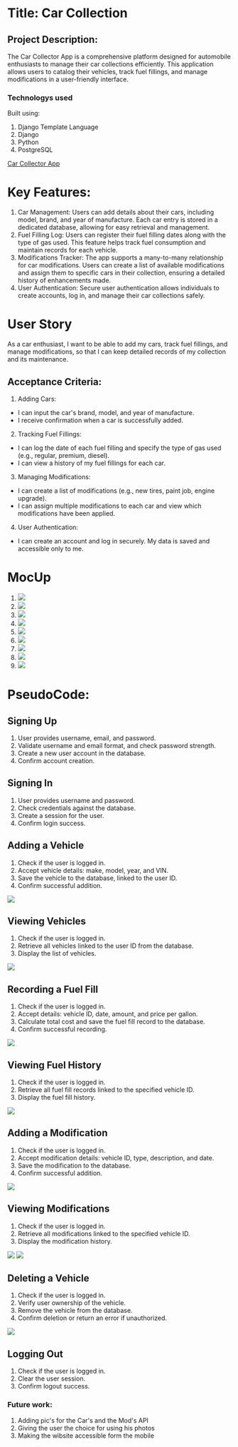 # Title: Car Collection

## Project Description:
The Car Collector App is a comprehensive platform designed for automobile enthusiasts to manage their car collections efficiently. This application allows users to catalog their vehicles, track fuel fillings, and manage modifications in a user-friendly interface.

### Technologys used 
Built using:
1. Django Template Language
2. Django
3. Python
4. PostgreSQL

<a href="https://yousif-carcollector-37378582a48d.herokuapp.com/">Car Collector App</a>

# Key Features:
1. Car Management: 
Users can add details about their cars, including model, brand, and year of manufacture. Each car entry is stored in a dedicated database, allowing for easy retrieval and management.
2. Fuel Filling Log: 
Users can register their fuel filling dates along with the type of gas used. This feature helps track fuel consumption and maintain records for each vehicle.
3. Modifications Tracker: 
The app supports a many-to-many relationship for car modifications. Users can create a list of available modifications and assign them to specific cars in their collection, ensuring a detailed history of enhancements made.
4. User Authentication: 
Secure user authentication allows individuals to create accounts, log in, and manage their car collections safely.


# User Story
As a car enthusiast,
I want to be able to add my cars, track fuel fillings, and manage modifications,
so that I can keep detailed records of my collection and its maintenance.


## Acceptance Criteria:
1. Adding Cars:
- I can input the car's brand, model, and year of manufacture.
- I receive confirmation when a car is successfully added.
2. Tracking Fuel Fillings:
- I can log the date of each fuel filling and specify the type of gas used (e.g., regular, premium, diesel).
- I can view a history of my fuel fillings for each car.
3. Managing Modifications:
- I can create a list of modifications (e.g., new tires, paint job, engine upgrade).
- I can assign multiple modifications to each car and view which modifications have been applied.
4. User Authentication:
- I can create an account and log in securely.
My data is saved and accessible only to me.

# MocUp
1. <img src="/Public/Plan/imgs/MocUp/index.png" >
2. <img src="/Public/Plan/imgs/MocUp/SignUp.png" >
3. <img src="/Public/Plan/imgs/MocUp/SignIn.png" >
4. <img src="/Public/Plan/imgs/MocUp/Home.png" >
5. <img src="/Public/Plan/imgs/MocUp/AddCar.png" >
6. <img src="/Public/Plan/imgs/MocUp/Show.png" >
7. <img src="/Public/Plan/imgs/MocUp/Update.png" >
8. <img src="/Public/Plan/imgs/MocUp/Delete.png" >
9. <img src="/Public/Plan/imgs/MocUp/AddMod.png" >


# PseudoCode:
## Signing Up 
1. User provides username, email, and password.
2. Validate username and email format, and check password strength.
3. Create a new user account in the database.
4. Confirm account creation.

## Signing In
1. User provides username and password.
2. Check credentials against the database.
3. Create a session for the user.
4. Confirm login success.

## Adding a Vehicle
1. Check if the user is logged in.
2. Accept vehicle details: make, model, year, and VIN.
3. Save the vehicle to the database, linked to the user ID.
4. Confirm successful addition.
<img src="/Public/code_p/addCar.png" >

## Viewing Vehicles
1. Check if the user is logged in.
2. Retrieve all vehicles linked to the user ID from the database.
3. Display the list of vehicles.

<img src="/Public/code_p/carList.png" >


## Recording a Fuel Fill
1. Check if the user is logged in.
2. Accept details: vehicle ID, date, amount, and price per gallon.
3. Calculate total cost and save the fuel fill record to the database.
4. Confirm successful recording.
<img src="/Public/code_p/addFilling.png" >

## Viewing Fuel History
1. Check if the user is logged in.
2. Retrieve all fuel fill records linked to the specified vehicle ID.
3. Display the fuel fill history.
<img src="/Public/code_p/fillingDates.png" >

## Adding a Modification
1. Check if the user is logged in.
2. Accept modification details: vehicle ID, type, description, and date.
3. Save the modification to the database.
4. Confirm successful addition.
<img src="/Public/code_p/addMod.png" >

## Viewing Modifications
1. Check if the user is logged in.
2. Retrieve all modifications linked to the specified vehicle ID.
3. Display the modification history.
<img src="/Public/code_p/modListCarHave.png" >
<img src="/Public/code_p/modRemain.png" >

## Deleting a Vehicle
1. Check if the user is logged in.
2. Verify user ownership of the vehicle.
3. Remove the vehicle from the database.
4. Confirm deletion or return an error if unauthorized.
<img src="/Public/code_p/carDelete.png" >

## Logging Out
1. Check if the user is logged in.
2. Clear the user session.
3. Confirm logout success.


### Future work:
1. Adding pic's for the Car's and the Mod's API
2. Giving the user the choice for using his photos 
3. Making the wibsite accessible form the mobile